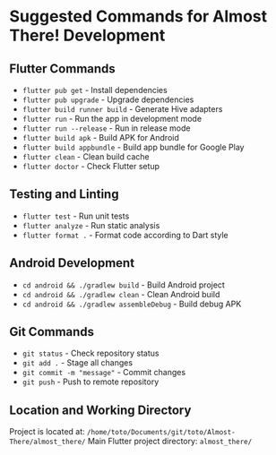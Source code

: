 # Suggested Commands for Almost There! Development

## Flutter Commands
- `flutter pub get` - Install dependencies
- `flutter pub upgrade` - Upgrade dependencies
- `flutter build runner build` - Generate Hive adapters
- `flutter run` - Run the app in development mode
- `flutter run --release` - Run in release mode
- `flutter build apk` - Build APK for Android
- `flutter build appbundle` - Build app bundle for Google Play
- `flutter clean` - Clean build cache
- `flutter doctor` - Check Flutter setup

## Testing and Linting
- `flutter test` - Run unit tests
- `flutter analyze` - Run static analysis
- `flutter format .` - Format code according to Dart style

## Android Development
- `cd android && ./gradlew build` - Build Android project
- `cd android && ./gradlew clean` - Clean Android build
- `cd android && ./gradlew assembleDebug` - Build debug APK

## Git Commands
- `git status` - Check repository status
- `git add .` - Stage all changes
- `git commit -m "message"` - Commit changes
- `git push` - Push to remote repository

## Location and Working Directory
Project is located at: `/home/toto/Documents/git/toto/Almost-There/almost_there/`
Main Flutter project directory: `almost_there/`